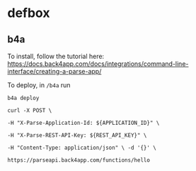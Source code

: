 # defbox

## b4a

To install, follow the tutorial here:
https://docs.back4app.com/docs/integrations/command-line-interface/creating-a-parse-app/

To deploy, in `/b4a` run

```
b4a deploy
```

```
curl -X POST \

-H "X-Parse-Application-Id: ${APPLICATION_ID}" \

-H "X-Parse-REST-API-Key: ${REST_API_KEY}" \

-H "Content-Type: application/json" \ -d '{}' \

https://parseapi.back4app.com/functions/hello
```
